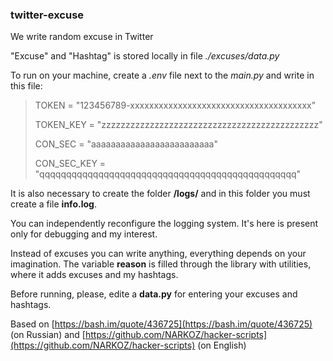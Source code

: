 ### twitter-excuse

We write random excuse in Twitter

"Excuse" and "Hashtag" is stored locally in file *./excuses/data.py*

To run on your machine, create a *.env* file next to the *main.py* and write in this file:

>TOKEN = "123456789-xxxxxxxxxxxxxxxxxxxxxxxxxxxxxxxxxxxxxx"
>
>TOKEN_KEY = "zzzzzzzzzzzzzzzzzzzzzzzzzzzzzzzzzzzzzzzzzzzzz"
>
>CON_SEC = "aaaaaaaaaaaaaaaaaaaaaaaaa"
>
>CON_SEC_KEY = "qqqqqqqqqqqqqqqqqqqqqqqqqqqqqqqqqqqqqqqqqqqqqqqq"

It is also necessary to create the folder **/logs/** and in this folder you must create a file **info.log**.

You can independently reconfigure the logging system. It's here is present only for debugging and my interest.

Instead of excuses you can write anything, everything depends on your imagination. The variable **reason** is filled through the library with utilities, where it adds excuses and my hashtags. 

Before running, please, edite a **data.py** for entering your excuses and hashtags.

Based on [https://bash.im/quote/436725](https://bash.im/quote/436725) (on Russian) and [https://github.com/NARKOZ/hacker-scripts](https://github.com/NARKOZ/hacker-scripts) (on English)
